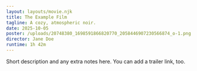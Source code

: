 ```yaml
---
layout: layouts/movie.njk
title: The Example Film
tagline: A cozy, atmospheric noir.
date: 2025-10-05
poster: /uploads/20748380_1698591866820770_2058446907230566874_o-1.png
director: Jane Doe
runtime: 1h 42m
---
```

Short description and any extra notes here. You can add a trailer link, too.
